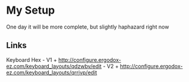 # My Setup
One day it will be more complete, but slightly haphazard right now

## Links
Keyboard Hex
    - V1
        + http://configure.ergodox-ez.com/keyboard_layouts/qdzwbv/edit
    - V2
        + http://configure.ergodox-ez.com/keyboard_layouts/qrrjvp/edit
